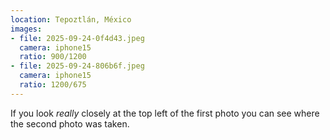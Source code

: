```yaml
---
location: Tepoztlán, México
images:
- file: 2025-09-24-0f4d43.jpeg
  camera: iphone15
  ratio: 900/1200
- file: 2025-09-24-806b6f.jpeg
  camera: iphone15
  ratio: 1200/675
---
```


If you look _really_ closely at the top left of the first photo you can see where the second photo was taken.